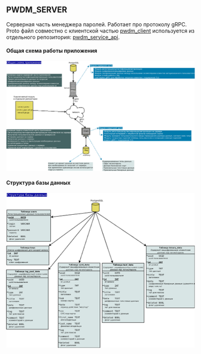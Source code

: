## PWDM_SERVER
Серверная часть менеджера паролей. Работает про протоколу gRPC. Proto файл совместно
с клиентской частью [pwdm_client](https://github.com/BillyBones007/pwdm_client) используется
из отдельного репозитория: [pwdm_service_api](https://github.com/BillyBones007/pwdm_service_api).


#### Общая схема работы приложения
[1]: /assets/password_manager.png
![Password Manager][1]

#### Структура базы данных
[2]: /assets/data_base_arch.png
![Structure data base][2]
